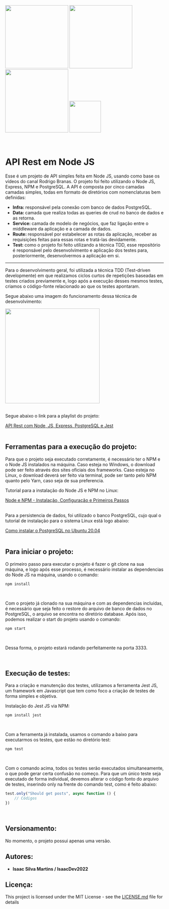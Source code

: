 <div>
    <img src="https://user-images.githubusercontent.com/56280877/171879215-8378d5c3-8a66-4ee1-9b7c-a81112afd615.png" width="200px" />
    <img src="https://user-images.githubusercontent.com/56280877/171880723-dc5096fb-09bf-48a8-9dc4-da6294a4cf1b.png" width="200px" />
    <img src="https://user-images.githubusercontent.com/56280877/171881825-3294c91a-c0eb-4035-ace9-843bd1384b54.png" width="200px" />
    <img src="https://user-images.githubusercontent.com/56280877/171883262-7b673571-5240-4e7e-9335-79e34068b75d.png" width="100px" />
</div> <br><br>

# API Rest em Node JS

<p> Esse é um projeto de API simples feita em Node JS, usando como base os vídeos do canal Rodrigo Branas. O projeto foi feito utilizando o Node JS, Express, NPM e PostgreSQL. A API é composta por cinco camadas camadas simples, todas em formato de diretórios com nomenclaturas bem definidas: </p>
<ul>
    <li> <b> Infra: </b> responsável pela conexão com banco de dados PostgreSQL. </li>
    <li> <b> Data: </b> camada que realiza todas as queries de crud no banco de dados e as retorna. </li>
    <li> <b> Service: </b> camada de modelo de negócios, que faz ligação entre o middleware da aplicação e a camada de dados. </li>
    <li> <b> Route: </b> responsável por estabelecer as rotas da aplicação, receber as requisições feitas para essas rotas e tratá-las devidamente. </li>
    <li> <b> Test: </b> como o projeto foi feito utilizando a técnica TDD, esse repositório é responsável pelo desenvolvimento e aplicação dos testes para, posteriormente, desenvolvermos a aplicação em si. </li>
</ul>

<hr>

<p>  Para o desenvolvimento geral, foi utilizada a técnica TDD (Test-driven developmente) em que realizamos ciclos curtos de repetições baseadas em testes criados previamente e, logo após a execução desses mesmos testes, criamos o código-fonte relacionado ao que os testes apontaram. </p>
<p> Segue abaixo uma imagem do funcionamento dessa técnica de desenvolvimento: </p>
<div>
    <img src="https://user-images.githubusercontent.com/56280877/171883956-3dc52a51-cab2-4780-860c-4b4fcbc942e0.png" width="300px"  height="300"/>
</div>
<br>
<p> Segue abaixo o link para a playlist do projeto: </p>
<a href="https://www.youtube.com/watch?v=yZifRUvxdAk&list=PLQCmSnNFVYnQ28Gd7SmWiM-dChqaWiy8i"> API Rest com Node, JS, Express, PostgreSQL e Jest </a>
<br><br>

## Ferramentas para a execução do projeto:

<p> Para que o projeto seja executado corretamente, é necessário ter o NPM e o Node JS instalados na máquina. Caso esteja no Windows, o download pode ser feito através dos sites oficiais dos frameworks. Caso esteja no Linux, o download deverá ser feito via terminal, pode ser tanto pelo NPM quanto pelo Yarn, caso seja de sua preferencia. </p>

<p> Tutorial para a instalação do Node JS e NPM no Linux: </p>
<a href="https://balta.io/blog/node-npm-instalacao-configuracao-e-primeiros-passos"> Node e NPM - Instalação, Configuração e Primeiros Passos </a> <br><br>

<p> Para a persistencia de dados, foi utilizado o banco PostgreSQL, cujo qual o tutorial de instalação para o sistema Linux está logo abaixo: </p>
<a href="https://www.digitalocean.com/community/tutorials/how-to-install-postgresql-on-ubuntu-20-04-quickstart-pt"> Como instalar o PostgreSQL no Ubuntu 20.04 </a> 
<br><br>

## Para iniciar o projeto:

<p> O primeiro passo para executar o projeto é fazer o git clone na sua máquina, e logo após esse processo, é necessário instalar as dependencias do Node JS na máquina, usando o comando: </p>

```
npm install
```
<br>
<p> Com o projeto já clonado na sua máquina e com as dependencias incluídas, é necessário que seja feito o restore do arquivo de banco de dados no PostgreSQL, o arquivo se encontra no diretório database. Após isso, podemos realizar o start do projeto usando o comando: </p>

```
npm start
```
<br>
<p> Dessa forma, o projeto estará rodando perfeitamente na porta 3333. </p> <br>

## Execução de testes:

<p> Para a criação e manutenção dos testes, utilizamos a ferramenta Jest JS, um framework em Javascript que tem como foco a criação de testes de forma simples e objetiva. </p>

<p> Instalação do Jest JS via NPM: </p>

```
npm install jest
```
<br>
<p> Com a ferramenta já instalada, usamos o comando a baixo para executarmos os testes, que estão no diretório test: </p> 

```
npm test
```
<br>
<p> Com o comando acima, todos os testes serão executados simultaneamente, o que pode gerar certa confusão no começo. Para que um único teste seja executado de forma individual, devemos alterar o código fonto do arquivo de testes, inserindo only na frente do comando test, como é feito abaixo: </p>

```javascript
test.only("Should get posts", async function () {
    // Códigos
})
```
<br>

## Versionamento:

<p> No momento, o projeto possui apenas uma versão. </p>

## Autores:

* **Isaac Silva Martins / IsaacDev2022** 

## Licença:

This project is licensed under the MIT License - see the [LICENSE.md](LICENSE.md) file for details


  
